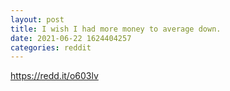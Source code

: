 ```yaml
--- 
layout: post 
title: I wish I had more money to average down. 
date: 2021-06-22 1624404257 
categories: reddit 
--- 
```

https://redd.it/o603lv